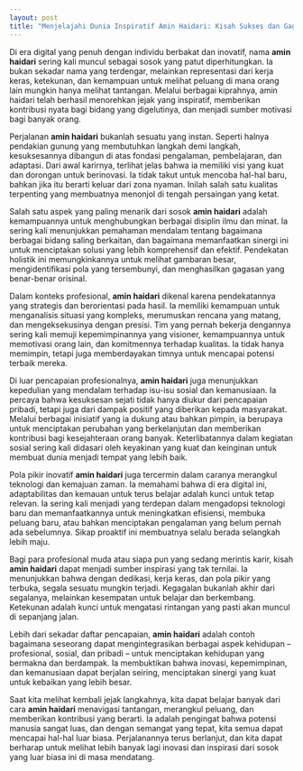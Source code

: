 ```yaml
---
layout: post
title: "Menjelajahi Dunia Inspiratif Amin Haidari: Kisah Sukses dan Gagasan Inovatif"
---
```


Di era digital yang penuh dengan individu berbakat dan inovatif, nama **amin haidari** sering kali muncul sebagai sosok yang patut diperhitungkan. Ia bukan sekadar nama yang terdengar, melainkan representasi dari kerja keras, ketekunan, dan kemampuan untuk melihat peluang di mana orang lain mungkin hanya melihat tantangan. Melalui berbagai kiprahnya, amin haidari telah berhasil menorehkan jejak yang inspiratif, memberikan kontribusi nyata bagi bidang yang digelutinya, dan menjadi sumber motivasi bagi banyak orang.

Perjalanan **amin haidari** bukanlah sesuatu yang instan. Seperti halnya pendakian gunung yang membutuhkan langkah demi langkah, kesuksesannya dibangun di atas fondasi pengalaman, pembelajaran, dan adaptasi. Dari awal karirnya, terlihat jelas bahwa ia memiliki visi yang kuat dan dorongan untuk berinovasi. Ia tidak takut untuk mencoba hal-hal baru, bahkan jika itu berarti keluar dari zona nyaman. Inilah salah satu kualitas terpenting yang membuatnya menonjol di tengah persaingan yang ketat.

Salah satu aspek yang paling menarik dari sosok **amin haidari** adalah kemampuannya untuk menghubungkan berbagai disiplin ilmu dan minat. Ia sering kali menunjukkan pemahaman mendalam tentang bagaimana berbagai bidang saling berkaitan, dan bagaimana memanfaatkan sinergi ini untuk menciptakan solusi yang lebih komprehensif dan efektif. Pendekatan holistik ini memungkinkannya untuk melihat gambaran besar, mengidentifikasi pola yang tersembunyi, dan menghasilkan gagasan yang benar-benar orisinal.

Dalam konteks profesional, **amin haidari** dikenal karena pendekatannya yang strategis dan berorientasi pada hasil. Ia memiliki kemampuan untuk menganalisis situasi yang kompleks, merumuskan rencana yang matang, dan mengeksekusinya dengan presisi. Tim yang pernah bekerja dengannya sering kali memuji kepemimpinannya yang visioner, kemampuannya untuk memotivasi orang lain, dan komitmennya terhadap kualitas. Ia tidak hanya memimpin, tetapi juga memberdayakan timnya untuk mencapai potensi terbaik mereka.

Di luar pencapaian profesionalnya, **amin haidari** juga menunjukkan kepedulian yang mendalam terhadap isu-isu sosial dan kemanusiaan. Ia percaya bahwa kesuksesan sejati tidak hanya diukur dari pencapaian pribadi, tetapi juga dari dampak positif yang diberikan kepada masyarakat. Melalui berbagai inisiatif yang ia dukung atau bahkan pimpin, ia berupaya untuk menciptakan perubahan yang berkelanjutan dan memberikan kontribusi bagi kesejahteraan orang banyak. Keterlibatannya dalam kegiatan sosial sering kali didasari oleh keyakinan yang kuat dan keinginan untuk membuat dunia menjadi tempat yang lebih baik.

Pola pikir inovatif **amin haidari** juga tercermin dalam caranya merangkul teknologi dan kemajuan zaman. Ia memahami bahwa di era digital ini, adaptabilitas dan kemauan untuk terus belajar adalah kunci untuk tetap relevan. Ia sering kali menjadi yang terdepan dalam mengadopsi teknologi baru dan memanfaatkannya untuk meningkatkan efisiensi, membuka peluang baru, atau bahkan menciptakan pengalaman yang belum pernah ada sebelumnya. Sikap proaktif ini membuatnya selalu berada selangkah lebih maju.

Bagi para profesional muda atau siapa pun yang sedang merintis karir, kisah **amin haidari** dapat menjadi sumber inspirasi yang tak ternilai. Ia menunjukkan bahwa dengan dedikasi, kerja keras, dan pola pikir yang terbuka, segala sesuatu mungkin terjadi. Kegagalan bukanlah akhir dari segalanya, melainkan kesempatan untuk belajar dan berkembang. Ketekunan adalah kunci untuk mengatasi rintangan yang pasti akan muncul di sepanjang jalan.

Lebih dari sekadar daftar pencapaian, **amin haidari** adalah contoh bagaimana seseorang dapat mengintegrasikan berbagai aspek kehidupan – profesional, sosial, dan pribadi – untuk menciptakan kehidupan yang bermakna dan berdampak. Ia membuktikan bahwa inovasi, kepemimpinan, dan kemanusiaan dapat berjalan seiring, menciptakan sinergi yang kuat untuk kebaikan yang lebih besar.

Saat kita melihat kembali jejak langkahnya, kita dapat belajar banyak dari cara **amin haidari** menavigasi tantangan, merangkul peluang, dan memberikan kontribusi yang berarti. Ia adalah pengingat bahwa potensi manusia sangat luas, dan dengan semangat yang tepat, kita semua dapat mencapai hal-hal luar biasa. Perjalanannya terus berlanjut, dan kita dapat berharap untuk melihat lebih banyak lagi inovasi dan inspirasi dari sosok yang luar biasa ini di masa mendatang.
